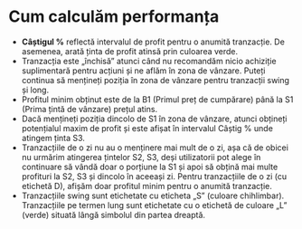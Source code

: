 # **Cum calculăm performanța**
- **Câștigul %** reflectă intervalul de profit pentru o anumită tranzacție. De asemenea, arată ținta de profit atinsă prin culoarea verde.
- Tranzacția este „închisă” atunci când nu recomandăm nicio achiziție suplimentară pentru acțiuni și ne aflăm în zona de vânzare. Puteți continua să mențineți poziția în zona de vânzare pentru tranzacții swing și long.
- Profitul minim obținut este de la B1 (Primul preț de cumpărare) până la S1 (Prima țintă de vânzare) prețul atins.
- Dacă mențineți poziția dincolo de S1 în zona de vânzare, atunci obțineți potențialul maxim de profit și este afișat în intervalul Câștig % unde atingem ținta S3.
- Tranzacțiile de o zi nu au o menținere mai mult de o zi, așa că de obicei nu urmărim atingerea țintelor S2, S3, deși utilizatorii pot alege în continuare să vândă doar o porțiune la S1 și apoi să obțină mai multe profituri la S2, S3 și dincolo în aceeași zi. Pentru tranzacțiile de o zi (cu etichetă D), afișăm doar profitul minim pentru o anumită tranzacție.
- Tranzacțiile swing sunt etichetate cu eticheta „S” (culoare chihlimbar). Tranzacțiile pe termen lung sunt etichetate cu o etichetă de culoare „L” (verde) situată lângă simbolul din partea dreaptă.